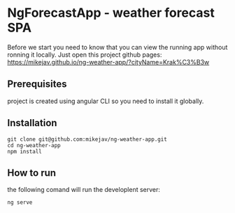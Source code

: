 # NgForecastApp - weather forecast SPA

Before we start you need to know that you can view the running app without ronning it locally.
Just open this project github pages:
https://mikejav.github.io/ng-weather-app/?cityName=Krak%C3%B3w

## Prerequisites
project is created using angular CLI so you need to install it globally.

## Installation
```shell
git clone git@github.com:mikejav/ng-weather-app.git
cd ng-weather-app
npm install
```

## How to run
the following comand will run the developlent server:
```shell
ng serve
```
